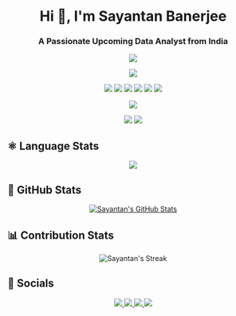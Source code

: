 <h1 align="center">Hi 👋, I'm Sayantan Banerjee</h1>
<h3 align="center">A Passionate Upcoming Data Analyst from India</h3>

<p align="center">
  <img src="https://img.shields.io/badge/OS-Windows-informational?style=flat&logo=windows&logoColor=white&color=61D9FA&labelColor=20232A"/>
</p>
<p align="center">
  <img src="https://img.shields.io/badge/Editor-VS_Code-informational?style=flat&logo=visual-studio-code&logoColor=white&color=61D9FA&labelColor=20232A"/>
</p>
<p align="center">
  <img src="https://img.shields.io/badge/Code-Python-informational?style=flat&logo=python&logoColor=white&color=61D9FA&labelColor=20232A"/>
  <img src="https://img.shields.io/badge/Code-C-informational?style=flat&logo=c&logoColor=white&color=61D9FA&labelColor=20232A"/>
  <img src="https://img.shields.io/badge/Code-C++-informational?style=flat&logo=c++&logoColor=white&color=61D9FA&labelColor=20232A"/>
  <img src="https://img.shields.io/badge/Code-Html-informational?style=flat&logo=html&logoColor=white&color=61D9FA&labelColor=20232A"/>
  <img src="https://img.shields.io/badge/Code-Css-informational?style=flat&logo=css&logoColor=white&color=61D9FA&labelColor=20232A"/>
  <img src="https://img.shields.io/badge/Code-Javascript-informational?style=flat&logo=js&logoColor=white&color=61D9FA&labelColor=20232A"/>
</p> 
<p align="center">
  <img src="https://img.shields.io/badge/Database-MySQL-informational?style=flat&logo=mongodb&logoColor=white&color=61D9FA&labelColor=20232A"/>
</p>
<p align="center">
  <img src="https://img.shields.io/badge/Tools-Chrome-informational?style=flat&logo=chrome&logoColor=white&color=61D9FA&labelColor=20232A"/>
  <img src="https://img.shields.io/badge/Tools-Git-informational?style=flat&logo=git&logoColor=white&color=61D9FA&labelColor=20232A"/>
</p>


## &#x269B; Language Stats

<p align="center">
  <a align="center" href="https://github.com/Creative-sayantan">
    <img align="center" src="https://github-readme-stats.vercel.app/api/top-langs/?username=Creative-sayantan&theme=react&hide_border=true" />
  </a>
</p>

## &#x1F680; GitHub Stats

<p align="center">
  <a align="center" href="https://github.com/Creative-sayantan">
    <img align="center" src="https://github-readme-stats.vercel.app/api?username=Creative-sayantan&show_icons=true&line_height=27&count_private=true&theme=react&hide_border=true" alt="Sayantan's GitHub Stats" />
  </a>
 </p>

## &#128202; Contribution Stats

<p align="center">
  <img alt="Sayantan's Streak" src="https://github-readme-streak-stats.herokuapp.com?user=Creative-sayantan&theme=react&hide_border=true"/>
</p>

## 📱 Socials

<p align="center">
	<a href="https://www.instagram.com/the_evening.glory/">
		<img src="https://img.shields.io/badge/Instagram-informational?style=social&logo=instagram"/>
	</a>
	<a href="www.linkedin.com/in/sayantan-banerjee-571ab123a">
		<img src="https://img.shields.io/badge/Linked_In-informational?style=social&logo=linkedin"/>
	</a>
  <a href="https://auth.geeksforgeeks.org/user/banersayantan/">
		<img src="https://img.shields.io/badge/GFG-informational?style=social&logo=geeksforgeeks"/>
	</a>
	<a href="https://www.github.com/Creative-sayantan/">
		<img src="https://img.shields.io/badge/Github-informational?style=social&logo=github"/>
	</a>
</p>
</div>
